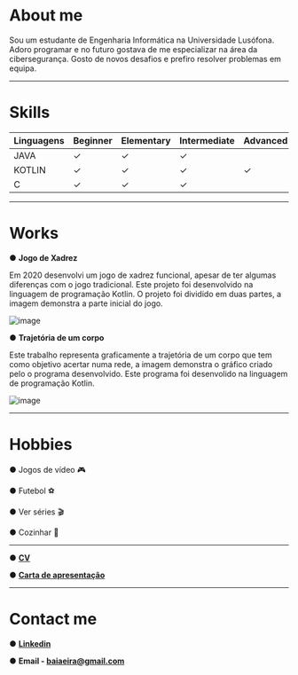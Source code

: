 # About me

Sou um estudante de Engenharia Informática na Universidade Lusófona. Adoro programar e no futuro gostava de me especializar na área da cibersegurança. Gosto de novos desafios e prefiro resolver problemas em equipa.


-----------
# Skills

|Linguagens |Beginner |Elementary |Intermediate |Advanced |Expert| 
|-----------|-----------|-----------|-----------|-----------|-----------|
|JAVA|✓ |✓ |✓ |  |  |
|KOTLIN|✓ |✓ |✓ |✓ |  |
|C|✓ |✓ |✓ |  |  |


-----------
# Works

● **Jogo de Xadrez**

Em 2020 desenvolvi um jogo de xadrez funcional, apesar de ter algumas diferenças com o jogo tradicional. Este projeto foi desenvolvido na linguagem de programação Kotlin.
O projeto foi dividido em duas partes, a imagem demonstra a parte inicial do jogo.

![image](https://user-images.githubusercontent.com/77054565/113521600-63610a80-9592-11eb-8b40-5628938b1fa2.png)


● **Trajetória de um corpo**

Este trabalho representa graficamente a trajetória de um corpo que tem como objetivo acertar numa rede, a imagem demonstra o gráfico criado pelo o programa desenvolvido.
Este programa foi desenvolido na linguagem de programação Kotlin.

![image](https://user-images.githubusercontent.com/77054565/113525002-551ee880-95aa-11eb-8e7f-ca6f49073a5c.png)


-----------
# Hobbies

● Jogos de vídeo 🎮

● Futebol ⚽

● Ver séries 🎬

● Cozinhar 🍪

-----------
● **[CV](https://files.fm/down.php?cf&i=w7zk4kzku&n=CV+Rodrigo+Eira.pdf)**

● **[Carta de apresentação](https://files.fm/down.php?cf&i=hyjhyeb65&n=Carta+de+apresenta%C3%A7%C3%A3o.pdf)**

-----------
# Contact me

● **[Linkedin](https://www.linkedin.com/in/rodrigo-eira-7542811b3/)**

● **Email - baiaeira@gmail.com**


